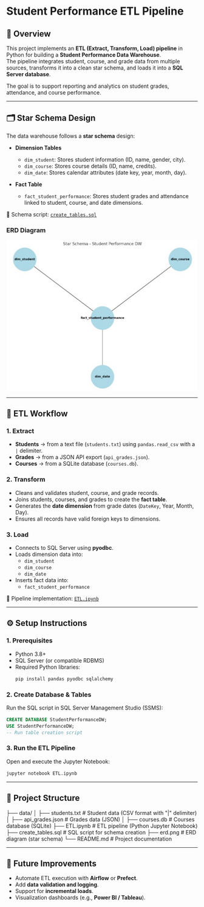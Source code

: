 # Student Performance ETL Pipeline  

## 📌 Overview  
This project implements an **ETL (Extract, Transform, Load) pipeline** in Python for building a **Student Performance Data Warehouse**.  
The pipeline integrates student, course, and grade data from multiple sources, transforms it into a clean star schema, and loads it into a **SQL Server database**.  

The goal is to support reporting and analytics on student grades, attendance, and course performance.  

---

## 🗂️ Star Schema Design  
The data warehouse follows a **star schema** design:  

- **Dimension Tables**  
  - `dim_student`: Stores student information (ID, name, gender, city).  
  - `dim_course`: Stores course details (ID, name, credits).  
  - `dim_date`: Stores calendar attributes (date key, year, month, day).  

- **Fact Table**  
  - `fact_student_performance`: Stores student grades and attendance linked to student, course, and date dimensions.  

📂 Schema script: [`create_tables.sql`](create_tables.sql)  

### ERD Diagram  
![Star Schema](erd.png)  

---

## 🔄 ETL Workflow  

### 1. Extract  
- **Students** → from a text file (`students.txt`) using `pandas.read_csv` with a `|` delimiter.  
- **Grades** → from a JSON API export (`api_grades.json`).  
- **Courses** → from a SQLite database (`courses.db`).  

### 2. Transform  
- Cleans and validates student, course, and grade records.  
- Joins students, courses, and grades to create the **fact table**.  
- Generates the **date dimension** from grade dates (`DateKey`, Year, Month, Day).  
- Ensures all records have valid foreign keys to dimensions.  

### 3. Load  
- Connects to SQL Server using **pyodbc**.  
- Loads dimension data into:  
  - `dim_student`  
  - `dim_course`  
  - `dim_date`  
- Inserts fact data into:  
  - `fact_student_performance`  

📓 Pipeline implementation: [`ETL.ipynb`](ETL.ipynb)  

---

## ⚙️ Setup Instructions  

### 1. Prerequisites  
- Python 3.8+  
- SQL Server (or compatible RDBMS)  
- Required Python libraries:  
  ```bash
  pip install pandas pyodbc sqlalchemy
  
### 2. Create Database & Tables  
Run the SQL script in SQL Server Management Studio (SSMS):  

```sql
CREATE DATABASE StudentPerformanceDW;
USE StudentPerformanceDW;
-- Run table creation script
```
### 3. Run the ETL Pipeline
  Open and execute the Jupyter Notebook:
  ```bash
  jupyter notebook ETL.ipynb
```
---
## 📂 Project Structure  
├── data/
│ ├── students.txt # Student data (CSV format with "|" delimiter)
│ ├── api_grades.json # Grades data (JSON)
│ ├── courses.db # Courses database (SQLite)
├── ETL.ipynb # ETL pipeline (Python Jupyter Notebook)
├── create_tables.sql # SQL script for schema creation
├── erd.png # ERD diagram (star schema)
└── README.md # Project documentation

---

## 🚀 Future Improvements  
- Automate ETL execution with **Airflow** or **Prefect**.  
- Add **data validation and logging**.  
- Support for **incremental loads**.  
- Visualization dashboards (e.g., **Power BI / Tableau**).  

